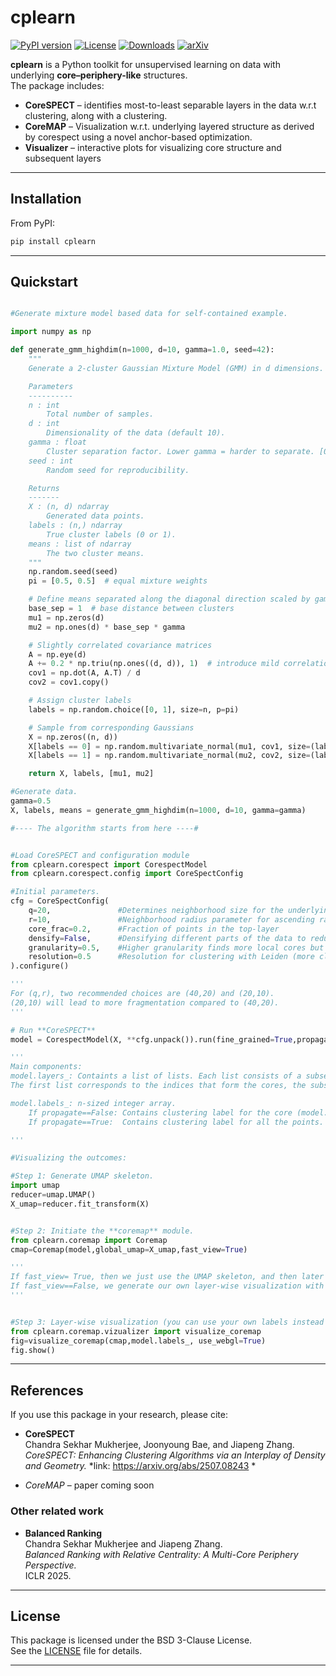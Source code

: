 # cplearn

[![PyPI version](https://badge.fury.io/py/cplearn.svg)](https://pypi.org/project/cplearn/)
[![License](https://img.shields.io/badge/License-BSD_3--Clause-blue.svg)](LICENSE)
[![Downloads](https://static.pepy.tech/badge/cplearn)](https://pepy.tech/project/cplearn)
[![arXiv](https://img.shields.io/badge/arXiv-2507.08243-b31b1b.svg)](https://arxiv.org/abs/2507.08243)


**cplearn** is a Python toolkit for unsupervised learning on data with underlying **core–periphery-like** structures.  
The package includes:

- **CoreSPECT** – identifies most-to-least separable layers in the data w.r.t clustering, along with a clustering.  
- **CoreMAP** –  Visualization w.r.t. underlying layered structure as derived by corespect using a novel anchor-based optimization.  
- **Visualizer** – interactive plots for visualizing core structure and subsequent layers  

---

## Installation

From PyPI:
```bash
pip install cplearn
```

---

## Quickstart

```python

#Generate mixture model based data for self-contained example.

import numpy as np

def generate_gmm_highdim(n=1000, d=10, gamma=1.0, seed=42):
    """
    Generate a 2-cluster Gaussian Mixture Model (GMM) in d dimensions.

    Parameters
    ----------
    n : int
        Total number of samples.
    d : int
        Dimensionality of the data (default 10).
    gamma : float
        Cluster separation factor. Lower gamma = harder to separate. [0.5=> hard]
    seed : int
        Random seed for reproducibility.

    Returns
    -------
    X : (n, d) ndarray
        Generated data points.
    labels : (n,) ndarray
        True cluster labels (0 or 1).
    means : list of ndarray
        The two cluster means.
    """
    np.random.seed(seed)
    pi = [0.5, 0.5]  # equal mixture weights

    # Define means separated along the diagonal direction scaled by gamma
    base_sep = 1  # base distance between clusters
    mu1 = np.zeros(d)
    mu2 = np.ones(d) * base_sep * gamma

    # Slightly correlated covariance matrices
    A = np.eye(d)
    A += 0.2 * np.triu(np.ones((d, d)), 1)  # introduce mild correlation
    cov1 = np.dot(A, A.T) / d
    cov2 = cov1.copy()

    # Assign cluster labels
    labels = np.random.choice([0, 1], size=n, p=pi)

    # Sample from corresponding Gaussians
    X = np.zeros((n, d))
    X[labels == 0] = np.random.multivariate_normal(mu1, cov1, size=(labels == 0).sum())
    X[labels == 1] = np.random.multivariate_normal(mu2, cov2, size=(labels == 1).sum())

    return X, labels, [mu1, mu2]

#Generate data.
gamma=0.5
X, labels, means = generate_gmm_highdim(n=1000, d=10, gamma=gamma)

#---- The algorithm starts from here ----#


#Load CoreSPECT and configuration module
from cplearn.corespect import CorespectModel
from cplearn.corespect.config import CoreSpectConfig

#Initial parameters.
cfg = CoreSpectConfig(
    q=20,               #Determines neighborhood size for the underlying q-NN graph 
    r=10,               #Neighborhood radius parameter for ascending random walk with FlowRank
    core_frac=0.2,      #Fraction of points in the top-layer
    densify=False,      #Densifying different parts of the data to reduce fragmentation
    granularity=0.5,    #Higher granularity finds more local cores but can lead to missing out on weaker clusters.
    resolution=0.5      #Resolution for clustering with Leiden (more clustering methods will be added later)
).configure()

'''
For (q,r), two recommended choices are (40,20) and (20,10). 
(20,10) will lead to more fragmentation compared to (40,20).
'''

# Run **CoreSPECT**
model = CorespectModel(X, **cfg.unpack()).run(fine_grained=True,propagate=True)

'''
Main components:
model.layers_: Containts a list of lists. Each list consists of a subset of indices (between 0 and n-1, where n:= X.shape[0])
The first list corresponds to the indices that form the cores, the subsequent lists contain the outer layers.

model.labels_: n-sized integer array. 
    If propagate==False: Contains clustering label for the core (model.layers_[0]) indices, -1 in other places.
    If propagate==True:  Contains clustering label for all the points.

'''

#Visualizing the outcomes:

#Step 1: Generate UMAP skeleton.
import umap
reducer=umap.UMAP()
X_umap=reducer.fit_transform(X)


#Step 2: Initiate the **coremap** module.
from cplearn.coremap import Coremap
cmap=Coremap(model,global_umap=X_umap,fast_view=True)

'''
If fast_view= True, then we just use the UMAP skeleton, and then later show the visualization in a layer-wise manner.
If fast_view==False, we generate our own layer-wise visualization with the coremap algorithm.
'''


#Step 3: Layer-wise visualization (you can use your own labels instead of model.labels_)
from cplearn.coremap.vizualizer import visualize_coremap
fig=visualize_coremap(cmap,model.labels_, use_webgl=True)
fig.show()
```

---

## References

If you use this package in your research, please cite:

- **CoreSPECT**  
  Chandra Sekhar Mukherjee, Joonyoung Bae, and Jiapeng Zhang.  
  *CoreSPECT: Enhancing Clustering Algorithms via an Interplay of Density and Geometry.*
  *link: https://arxiv.org/abs/2507.08243 *

 
- *CoreMAP* – paper coming soon


### Other related work

- **Balanced Ranking**  
  Chandra Sekhar Mukherjee and Jiapeng Zhang.  
  *Balanced Ranking with Relative Centrality: A Multi-Core Periphery Perspective.*  
  ICLR 2025.

---

## License

This package is licensed under the BSD 3-Clause License.  
See the [LICENSE](./LICENSE) file for details.

---